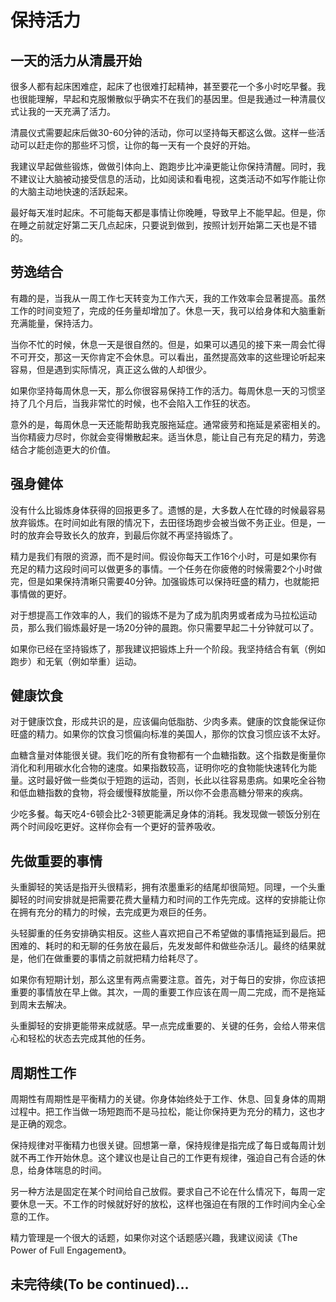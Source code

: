 保持活力
==========

## 一天的活力从清晨开始
很多人都有起床困难症，起床了也很难打起精神，甚至要花一个多小时吃早餐。我也很能理解，早起和克服懒散似乎确实不在我们的基因里。但是我通过一种清晨仪式让我的一天充满了活力。

清晨仪式需要起床后做30-60分钟的活动，你可以坚持每天都这么做。这样一些活动可以赶走你的那些坏习惯，让你的每一天有一个良好的开始。

我建议早起做些锻炼，做做引体向上、跑跑步比冲澡更能让你保持清醒。同时，我不建议让大脑被动接受信息的活动，比如阅读和看电视，这类活动不如写作能让你的大脑主动地快速的活跃起来。

最好每天准时起床。不可能每天都是事情让你晚睡，导致早上不能早起。但是，你在睡之前就定好第二天几点起床，只要说到做到，按照计划开始第二天也是不错的。



## 劳逸结合
有趣的是，当我从一周工作七天转变为工作六天，我的工作效率会显著提高。虽然工作的时间变短了，完成的任务量却增加了。休息一天，我可以给身体和大脑重新充满能量，保持活力。

当你不忙的时候，休息一天是很自然的。但是，如果可以遇见的接下来一周会忙得不可开交，那这一天你肯定不会休息。可以看出，虽然提高效率的这些理论听起来容易，但是遇到实际情况，真正这么做的人却很少。

如果你坚持每周休息一天，那么你很容易保持工作的活力。每周休息一天的习惯坚持了几个月后，当我非常忙的时候，也不会陷入工作狂的状态。

意外的是，每周休息一天还能帮助我克服拖延症。通常疲劳和拖延是紧密相关的。当你精疲力尽时，你就会变得懒散起来。适当休息，能让自己有充足的精力，劳逸结合才能创造更大的价值。



## 强身健体
没有什么比锻炼身体获得的回报更多了。遗憾的是，大多数人在忙碌的时候最容易放弃锻炼。在时间如此有限的情况下，去田径场跑步会被当做不务正业。但是，一时的放弃会导致长久的放弃，到最后你就不再坚持锻炼了。

精力是我们有限的资源，而不是时间。假设你每天工作16个小时，可是如果你有充足的精力这段时间可以做更多的事情。一个任务在你疲倦的时候需要2个小时做完，但是如果保持清晰只需要40分钟。加强锻炼可以保持旺盛的精力，也就能把事情做的更好。

对于想提高工作效率的人，我们的锻炼不是为了成为肌肉男或者成为马拉松运动员，那么我们锻炼最好是一场20分钟的晨跑。你只需要早起二十分钟就可以了。

如果你已经在坚持锻炼了，那我建议把锻炼上升一个阶段。我坚持结合有氧（例如跑步）和无氧（例如举重）运动。



## 健康饮食
对于健康饮食，形成共识的是，应该偏向低脂肪、少肉多素。健康的饮食能保证你旺盛的精力。如果你的饮食习惯偏向标准的美国人，那你的饮食习惯应该不太好。

血糖含量对体能很关键。我们吃的所有食物都有一个血糖指数。这个指数是衡量你消化和利用碳水化合物的速度。如果指数较高，证明你吃的食物能快速转化为能量。这时最好做一些类似于短跑的运动，否则，长此以往容易患病。如果吃全谷物和低血糖指数的食物，将会缓慢释放能量，所以你不会患高糖分带来的疾病。

少吃多餐。每天吃4-6顿会比2-3顿更能满足身体的消耗。我发现做一顿饭分别在两个时间段吃更好。这样你会有一个更好的营养吸收。



## 先做重要的事情
头重脚轻的笑话是指开头很精彩，拥有浓墨重彩的结尾却很简短。同理，一个头重脚轻的时间安排就是把需要花费大量精力和时间的工作先完成。这样的安排能让你在拥有充分的精力的时候，去完成更为艰巨的任务。

头轻脚重的任务安排确实相反。这些人喜欢把自己不希望做的事情拖延到最后。把困难的、耗时的和无聊的任务放在最后，先发发邮件和做些杂活儿。最终的结果就是，他们在做重要的事情之前就把精力给耗尽了。

如果你有短期计划，那么这里有两点需要注意。首先，对于每日的安排，你应该把重要的事情放在早上做。其次，一周的重要工作应该在周一周二完成，而不是拖延到周末去解决。

头重脚轻的安排更能带来成就感。早一点完成重要的、关键的任务，会给人带来信心和轻松的状态去完成其他的任务。



## 周期性工作
周期性有周期性是平衡精力的关键。你身体始终处于工作、休息、回复身体的周期过程中。把工作当做一场短跑而不是马拉松，能让你保持更为充分的精力，这也才是正确的观念。

保持规律对平衡精力也很关键。回想第一章，保持规律是指完成了每日或每周计划就不再工作开始休息。这个建议也是让自己的工作更有规律，强迫自己有合适的休息，给身体喘息的时间。

另一种方法是固定在某个时间给自己放假。要求自己不论在什么情况下，每周一定要休息一天。不工作的时候就好好的放松，这样也强迫在有限的工作时间内全心全意的工作。

精力管理是一个很大的话题，如果你对这个话题感兴趣，我建议阅读《The Power of Full Engagement》。

## 未完待续(To be continued)...
